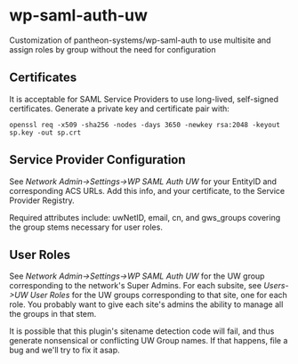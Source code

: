 # wp-saml-auth-uw
Customization of pantheon-systems/wp-saml-auth to use multisite and assign roles by group without the need for configuration


## Certificates
It is acceptable for SAML Service Providers to use long-lived, self-signed certificates. 
Generate a private key and certificate pair with:

    openssl req -x509 -sha256 -nodes -days 3650 -newkey rsa:2048 -keyout sp.key -out sp.crt

## Service Provider Configuration
See _Network Admin->Settings->WP SAML Auth UW_ for your EntityID and corresponding ACS URLs. 
Add this info, and your certificate, to the Service Provider Registry.

Required attributes include: uwNetID, email, cn, and gws_groups covering the group stems necessary for user roles.

## User Roles
See _Network Admin->Settings->WP SAML Auth UW_ for the UW group corresponding to the network's Super Admins.
For each subsite, see _Users->UW User Roles_ for the UW groups corresponding to that site, one for each role.
You probably want to give each site's admins the ability to manage all the groups in that stem.

It is possible that this plugin's sitename detection code will fail, and thus generate nonsensical or conflicting UW Group names.
If that happens, file a bug and we'll try to fix it asap.
